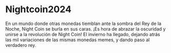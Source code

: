 # Nightcoin2024
En un mundo donde otras monedas tiemblan ante la sombra del Rey de la Noche, Night Coin se burla en sus caras. ¡Es hora de abrazar la oscuridad y unirse a la revolución de Night Coin! El invierno ha llegado, dejando atrás las mil variaciones de las mismas monedas memes, y dando paso al verdadero rey.
